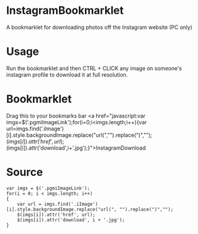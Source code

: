 # InstagramBookmarklet
A bookmarklet for downloading photos off the Instagram website (PC only)

# Usage
Run the bookmarklet and then CTRL + CLICK any image on someone's instagram profile to download it at full resolution.

# Bookmarklet
Drag this to your bookmarks bar
<a href="javascript:var imgs=$('.pgmiImageLink');for(i=0;i<imgs.length;i++){var url=imgs.find('.iImage')[i].style.backgroundImage.replace("url(","").replace(")","");$(imgs[i]).attr('href',url);$(imgs[i]).attr('download',i+'.jpg');}">InstagramDownload</a>

# Source
    var imgs = $('.pgmiImageLink');
    for(i = 0; i < imgs.length; i++)
    {
        var url = imgs.find('.iImage')[i].style.backgroundImage.replace("url(", "").replace(")","");
        $(imgs[i]).attr('href', url);
        $(imgs[i]).attr('download', i + '.jpg');
    }
  
